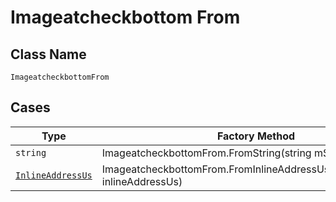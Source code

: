 
# Imageatcheckbottom From

## Class Name

`ImageatcheckbottomFrom`

## Cases

| Type | Factory Method |
|  --- | --- |
| `string` | ImageatcheckbottomFrom.FromString(string mString) |
| [`InlineAddressUs`](../../../doc/models/inline-address-us.md) | ImageatcheckbottomFrom.FromInlineAddressUs(InlineAddressUs inlineAddressUs) |

